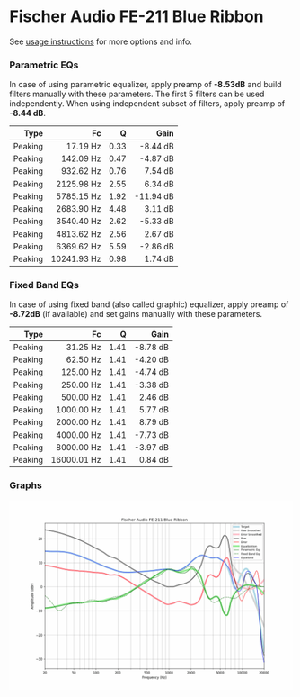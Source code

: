 # Fischer Audio FE-211 Blue Ribbon
See [usage instructions](https://github.com/jaakkopasanen/AutoEq#usage) for more options and info.

### Parametric EQs
In case of using parametric equalizer, apply preamp of **-8.53dB** and build filters manually
with these parameters. The first 5 filters can be used independently.
When using independent subset of filters, apply preamp of **-8.44 dB**.

| Type    | Fc          |    Q | Gain      |
|--------:|------------:|-----:|----------:|
| Peaking | 17.19 Hz    | 0.33 | -8.44 dB  |
| Peaking | 142.09 Hz   | 0.47 | -4.87 dB  |
| Peaking | 932.62 Hz   | 0.76 | 7.54 dB   |
| Peaking | 2125.98 Hz  | 2.55 | 6.34 dB   |
| Peaking | 5785.15 Hz  | 1.92 | -11.94 dB |
| Peaking | 2683.90 Hz  | 4.48 | 3.11 dB   |
| Peaking | 3540.40 Hz  | 2.62 | -5.33 dB  |
| Peaking | 4813.62 Hz  | 2.56 | 2.67 dB   |
| Peaking | 6369.62 Hz  | 5.59 | -2.86 dB  |
| Peaking | 10241.93 Hz | 0.98 | 1.74 dB   |

### Fixed Band EQs
In case of using fixed band (also called graphic) equalizer, apply preamp of **-8.72dB**
(if available) and set gains manually with these parameters.

| Type    | Fc          |    Q | Gain     |
|--------:|------------:|-----:|---------:|
| Peaking | 31.25 Hz    | 1.41 | -8.78 dB |
| Peaking | 62.50 Hz    | 1.41 | -4.20 dB |
| Peaking | 125.00 Hz   | 1.41 | -4.74 dB |
| Peaking | 250.00 Hz   | 1.41 | -3.38 dB |
| Peaking | 500.00 Hz   | 1.41 | 2.46 dB  |
| Peaking | 1000.00 Hz  | 1.41 | 5.77 dB  |
| Peaking | 2000.00 Hz  | 1.41 | 8.79 dB  |
| Peaking | 4000.00 Hz  | 1.41 | -7.73 dB |
| Peaking | 8000.00 Hz  | 1.41 | -3.97 dB |
| Peaking | 16000.01 Hz | 1.41 | 0.84 dB  |

### Graphs
![](./Fischer%20Audio%20FE-211%20Blue%20Ribbon.png)